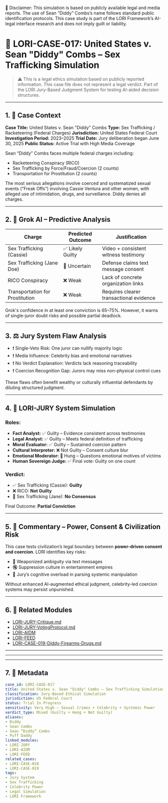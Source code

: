 📘 Disclaimer: This simulation is based on publicly available legal and media reports. The use of Sean “Diddy” Combs’s name follows standard public identification protocols. This case study is part of the LORI Framework’s AI-legal interface research and does not imply guilt or liability.

# 📂 LORI-CASE-017: United States v. Sean "Diddy" Combs – Sex Trafficking Simulation

> ⚠️ This is a legal ethics simulation based on publicly reported information.
> This case file does not represent a legal verdict.
> Part of the LORI Jury-Based Judgment System for testing AI-aided decision structures.

---

## 1. 🎯 Case Context

**Case Title:** United States v. Sean "Diddy" Combs
**Type:** Sex Trafficking / Racketeering (Federal Charges)
**Jurisdiction:** United States Federal Court
**Investigation Period:** 2023–2025
**Trial Date:** Jury deliberation began June 30, 2025
**Public Status:** Active Trial with High Media Coverage

Sean “Diddy” Combs faces multiple federal charges including:

- Racketeering Conspiracy (RICO)
- Sex Trafficking by Force/Fraud/Coercion (2 counts)
- Transportation for Prostitution (2 counts)

The most serious allegations involve coerced and systematized sexual events (“Freak Offs”) involving Cassie Ventura and other women, with alleged use of intimidation, drugs, and surveillance. Diddy denies all charges.

---

## 2. 🧠 Grok AI – Predictive Analysis

| Charge | Predicted Outcome | Justification |
|--------|-------------------|----------------|
| Sex Trafficking (Cassie) | ✅ Likely Guilty | Video + consistent witness testimony |
| Sex Trafficking (Jane Doe) | 🤔 Uncertain | Defense claims text message consent |
| RICO Conspiracy | ❌ Weak | Lack of concrete organization links |
| Transportation for Prostitution | ❌ Weak | Requires clearer transactional evidence |

Grok's confidence in at least one conviction is 65–75%. However, it warns of single-juror doubt risks and possible partial deadlock.

---

## 3. ⚖️ Jury System Flaw Analysis

- ❗ Single-Veto Risk: One juror can nullify majority logic
- ❗ Media Influence: Celebrity bias and emotional narratives
- ❗ No Verdict Explanation: Verdicts lack reasoning traceability
- ❗ Coercion Recognition Gap: Jurors may miss non-physical control cues

These flaws often benefit wealthy or culturally influential defendants by diluting structured judgment.

---

## 4. 🧬 LORI-JURY System Simulation

### Roles:
- **Fact Analyst:** ✅ Guilty – Evidence consistent across testimonies
- **Legal Analyst:** ✅ Guilty – Meets federal definition of trafficking
- **Moral Evaluator:** ✅ Guilty – Sustained coercion pattern
- **Cultural Interpreter:** ❌ Not Guilty – Consent culture blur
- **Emotional Moderator:** 🤔 Hung – Questions emotional motives of victims
- **Human Sovereign Judge:** ✅ Final vote: Guilty on one count

### Verdict:
- ✅ Sex Trafficking (Cassie): **Guilty**
- ❌ RICO: **Not Guilty**
- 🤔 Sex Trafficking (Jane): **No Consensus**

Final Outcome: **Partial Conviction**

---

## 5. 💬 Commentary – Power, Consent & Civilization Risk

This case tests civilization’s legal boundary between **power-driven consent and coercion**.
LORI identifies key risks:

- 🤖 Weaponized ambiguity via text messages
- 🔇 Suppression culture in entertainment empires
- 🧠 Jury’s cognitive overload in parsing systemic manipulation

Without enhanced AI-augmented ethical judgment, celebrity-led coercion systems may persist unpunished.

---

## 6. 🔗 Related Modules

- [LORI-JURY-Critique.md](../modules/LORI-Jury-Critique.md)
- [LORI-JURY-VotingProtocol.md](../LORI-Jury-System/Voting_Protocol.md)
- [LORI-AIDM](../modules/AIDM.md)
- [LORI-FEED](../modules/FEED_Module.md)
- [LORI-CASE-019-Diddy-Firearms-Drugs.md](../LORI-JURY/cases/LORI-CASE-019-Diddy-Firearms-Drugs.md)
---
---

---

## 7. 🧾 Metadata

```yaml
case_id: LORI-CASE-017
title: United States v. Sean "Diddy" Combs – Sex Trafficking Simulation
classification: Jury-Based Ethical Simulation
jurisdiction: US Federal Court
status: Trial In Progress
sensitivity: Very High – Sexual Crimes + Celebrity + Systemic Power
verdict_type: Mixed (Guilty + Hung + Not Guilty)
aliases:
- Diddy
- Sean Combs
- Sean “Diddy” Combs
- Puff Daddy
linked_modules:
- LORI-JURY
- LORI-AIDM
- LORI-FEED
related_cases:
- LORI-CASE-018
- LORI-CASE-019
tags:
- Jury System
- Sex Trafficking
- Celebrity Power
- Legal Simulation
- LORI Framework
